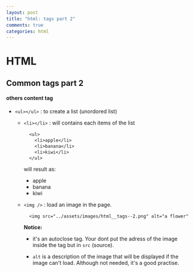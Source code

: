 ```yaml
---
layout: post
title: "html: tags part 2"
comments: true
categories: html
---
```


HTML
====

Common tags part 2
----

#### others content tag

  + ``<ul></ul>`` : to create a list (unordored list)

    + ``<li></li>`` : will contains each items of the list

      ```
        <ul>
          <li>apple</li>
          <li>banana</li>
          <li>kiwi</li>
        </ul>
      ```

      will result as:

        <ul>
          <li>apple</li>
          <li>banana</li>
          <li>kiwi</li>
        </ul>

    + ``<img />`` : load an image in the page.

      ```
        <img src="../assets/images/html__tags--2.png" alt="a flower"
      ```

      __Notice:__

        + it's an autoclose tag. Your dont put the adress of the image inside the
          tag but in ``src`` (source).

        + ``alt`` is a description of the image that will be displayed if the image can't load.
          Although not needed, it's a good practise.
